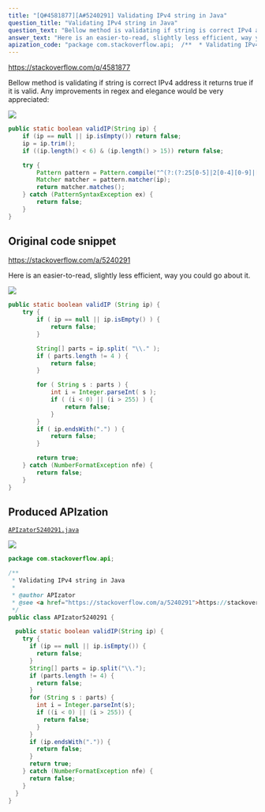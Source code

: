 ```yaml
---
title: "[Q#4581877][A#5240291] Validating IPv4 string in Java"
question_title: "Validating IPv4 string in Java"
question_text: "Bellow method is validating if string is correct IPv4 address it returns true if it is valid. Any improvements in regex and elegance would be very appreciated:"
answer_text: "Here is an easier-to-read, slightly less efficient, way you could go about it."
apization_code: "package com.stackoverflow.api;  /**  * Validating IPv4 string in Java  *  * @author APIzator  * @see <a href=\"https://stackoverflow.com/a/5240291\">https://stackoverflow.com/a/5240291</a>  */ public class APIzator5240291 {    public static boolean validIP(String ip) {     try {       if (ip == null || ip.isEmpty()) {         return false;       }       String[] parts = ip.split(\"\\\\.\");       if (parts.length != 4) {         return false;       }       for (String s : parts) {         int i = Integer.parseInt(s);         if ((i < 0) || (i > 255)) {           return false;         }       }       if (ip.endsWith(\".\")) {         return false;       }       return true;     } catch (NumberFormatException nfe) {       return false;     }   } }"
---
```


https://stackoverflow.com/q/4581877

Bellow method is validating if string is correct IPv4 address it returns true if it is valid. Any improvements in regex and elegance would be very appreciated:


<div class="code-logo"><img src="/stackoverflow.png" /></div>

```java
public static boolean validIP(String ip) {
    if (ip == null || ip.isEmpty()) return false;
    ip = ip.trim();
    if ((ip.length() < 6) & (ip.length() > 15)) return false;

    try {
        Pattern pattern = Pattern.compile("^(?:(?:25[0-5]|2[0-4][0-9]|[01]?[0-9][0-9]?)\\.){3}(?:25[0-5]|2[0-4][0-9]|[01]?[0-9][0-9]?)$");
        Matcher matcher = pattern.matcher(ip);
        return matcher.matches();
    } catch (PatternSyntaxException ex) {
        return false;
    }
}
```


## Original code snippet

https://stackoverflow.com/a/5240291

Here is an easier-to-read, slightly less efficient, way you could go about it.

<div class="code-logo"><img src="/stackoverflow.png" /></div>

```java
public static boolean validIP (String ip) {
    try {
        if ( ip == null || ip.isEmpty() ) {
            return false;
        }

        String[] parts = ip.split( "\\." );
        if ( parts.length != 4 ) {
            return false;
        }

        for ( String s : parts ) {
            int i = Integer.parseInt( s );
            if ( (i < 0) || (i > 255) ) {
                return false;
            }
        }
        if ( ip.endsWith(".") ) {
            return false;
        }

        return true;
    } catch (NumberFormatException nfe) {
        return false;
    }
}
```

## Produced APIzation

[`APIzator5240291.java`](https://github.com/pasqualesalza/apization-temp/raw/main/data/search/APIzator5240291.java)

<div class="code-logo"><img src="/apizator.png" /></div>

```java
package com.stackoverflow.api;

/**
 * Validating IPv4 string in Java
 *
 * @author APIzator
 * @see <a href="https://stackoverflow.com/a/5240291">https://stackoverflow.com/a/5240291</a>
 */
public class APIzator5240291 {

  public static boolean validIP(String ip) {
    try {
      if (ip == null || ip.isEmpty()) {
        return false;
      }
      String[] parts = ip.split("\\.");
      if (parts.length != 4) {
        return false;
      }
      for (String s : parts) {
        int i = Integer.parseInt(s);
        if ((i < 0) || (i > 255)) {
          return false;
        }
      }
      if (ip.endsWith(".")) {
        return false;
      }
      return true;
    } catch (NumberFormatException nfe) {
      return false;
    }
  }
}

```